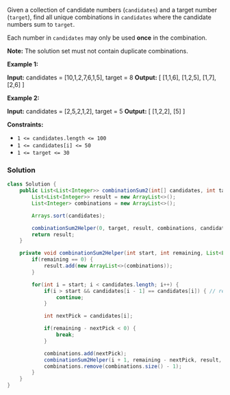 Given a collection of candidate numbers (`candidates`) and a target number (`target`), find all unique combinations in `candidates` where the candidate numbers sum to `target`.

Each number in `candidates` may only be used **once** in the combination.

**Note:** The solution set must not contain duplicate combinations.

**Example 1:**

**Input:** candidates = [10,1,2,7,6,1,5], target = 8
**Output:** 
[
[1,1,6],
[1,2,5],
[1,7],
[2,6]
]

**Example 2:**

**Input:** candidates = [2,5,2,1,2], target = 5
**Output:** 
[
[1,2,2],
[5]
]

**Constraints:**

- `1 <= candidates.length <= 100`
- `1 <= candidates[i] <= 50`
- `1 <= target <= 30`

### Solution

```java
class Solution {
    public List<List<Integer>> combinationSum2(int[] candidates, int target) {
        List<List<Integer>> result = new ArrayList<>();
        List<Integer> combinations = new ArrayList<>();

        Arrays.sort(candidates);

        combinationSum2Helper(0, target, result, combinations, candidates);
        return result;
    }

    private void combinationSum2Helper(int start, int remaining, List<List<Integer>> result, List<Integer> combinations, int[] candidates) {
        if(remaining == 0) {
            result.add(new ArrayList<>(combinations));
        }

        for(int i = start; i < candidates.length; i++) {
            if(i > start && candidates[i - 1] == candidates[i]) { // remove the continous duplicates
                continue;
            }

            int nextPick = candidates[i];

            if(remaining - nextPick < 0) {
                break;
            }

            combinations.add(nextPick);
            combinationSum2Helper(i + 1, remaining - nextPick, result, combinations, candidates);
            combinations.remove(combinations.size() - 1);
        }
    }
}
```
